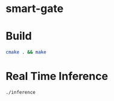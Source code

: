 # smart-gate




# Build
```bash
cmake . && make 
```


# Real Time Inference
```bash
./inference
```